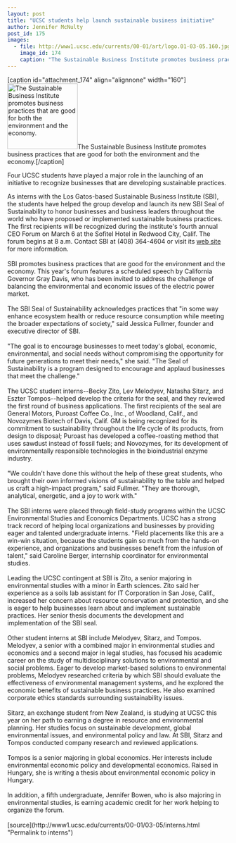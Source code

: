 ```yaml
---
layout: post
title: "UCSC students help launch sustainable business initiative"
author: Jennifer McNulty
post_id: 175
images:
  - file: http://www1.ucsc.edu/currents/00-01/art/logo.01-03-05.160.jpg
    image_id: 174
    caption: "The Sustainable Business Institute promotes business practices that are good for both the environment and the economy."
---
```


[caption id="attachment_174" align="alignnone" width="160"]<a href="http://localhost/mysite/wp-content/uploads/2001/03/logo.01-03-05.160.jpg"><img class="size-full wp-image-174" src="http://localhost/mysite/wp-content/uploads/2001/03/logo.01-03-05.160.jpg" alt="The Sustainable Business Institute promotes business practices that are good for both the environment and the economy." width="160" height="149" /></a>The Sustainable Business Institute promotes business practices that are good for both the environment and the economy.[/caption]
<p>
  Four UCSC students have played a major role in the launching of an initiative to recognize businesses that are developing sustainable practices.
</p>As interns with the Los Gatos-based Sustainable Business Institute (SBI), the students have helped the group develop and launch its new SBI Seal of Sustainability to honor businesses and business leaders throughout the world who have proposed or implemented sustainable business practices. The first recipients will be recognized during the institute's fourth annual CEO Forum on March 6 at the Sofitel Hotel in Redwood City, Calif. The forum begins at 8 a.m. Contact SBI at (408) 364-4604 or visit its <a href="http://www.sustainablebusiness.org/">web site</a> for more information.<br>
<br>
SBI promotes business practices that are good for the environment and the economy. This year's forum features a scheduled speech by California Governor Gray Davis, who has been invited to address the challenge of balancing the environmental and economic issues of the electric power market.<br>
<br>
The SBI Seal of Sustainability acknowledges practices that "in some way enhance ecosystem health or reduce resource consumption while meeting the broader expectations of society," said Jessica Fullmer, founder and executive director of SBI.<br>
<br>
"The goal is to encourage businesses to meet today's global, economic, environmental, and social needs without compromising the opportunity for future generations to meet their needs," she said. "The Seal of Sustainability is a program designed to encourage and applaud businesses that meet the challenge."<br>
<br>
The UCSC student interns--Becky Zito, Lev Melodyev, Natasha Sitarz, and Eszter Tompos--helped develop the criteria for the seal, and they reviewed the first round of business applications. The first recipients of the seal are General Motors, Puroast Coffee Co., Inc., of Woodland, Calif., and Novozymes Biotech of Davis, Calif. GM is being recognized for its commitment to sustainability throughout the life cycle of its products, from design to disposal; Puroast has developed a coffee-roasting method that uses sawdust instead of fossil fuels; and Novozymes, for its development of environmentally responsible technologies in the bioindustrial enzyme industry.<br>
<br>
"We couldn't have done this without the help of these great students, who brought their own informed visions of sustainability to the table and helped us craft a high-impact program," said Fullmer. "They are thorough, analytical, energetic, and a joy to work with."<br>
<br>
The SBI interns were placed through field-study programs within the UCSC Environmental Studies and Economics Departments. UCSC has a strong track record of helping local organizations and businesses by providing eager and talented undergraduate interns. "Field placements like this are a win-win situation, because the students gain so much from the hands-on experience, and organizations and businesses benefit from the infusion of talent," said Caroline Berger, internship coordinator for environmental studies.<br>
<br>
Leading the UCSC contingent at SBI is Zito, a senior majoring in environmental studies with a minor in Earth sciences. Zito said her experience as a soils lab assistant for IT Corporation in San Jose, Calif., increased her concern about resource conservation and protection, and she is eager to help businesses learn about and implement sustainable practices. Her senior thesis documents the development and implementation of the SBI seal.<br>
<br>
Other student interns at SBI include Melodyev, Sitarz, and Tompos. Melodyev, a senior with a combined major in environmental studies and economics and a second major in legal studies, has focused his academic career on the study of multidisciplinary solutions to environmental and social problems. Eager to develop market-based solutions to environmental problems, Melodyev researched criteria by which SBI should evaluate the effectiveness of environmental management systems, and he explored the economic benefits of sustainable business practices. He also examined corporate ethics standards surrounding sustainability issues.<br>
<br>
Sitarz, an exchange student from New Zealand, is studying at UCSC this year on her path to earning a degree in resource and environmental planning. Her studies focus on sustainable development, global environmental issues, and environmental policy and law. At SBI, Sitarz and Tompos conducted company research and reviewed applications.<br>
<br>
Tompos is a senior majoring in global economics. Her interests include environmental economic policy and developmental economics. Raised in Hungary, she is writing a thesis about environmental economic policy in Hungary.<br>
<br>
In addition, a fifth undergraduate, Jennifer Bowen, who is also majoring in environmental studies, is earning academic credit for her work helping to organize the forum.<br>
<br>
[source](http://www1.ucsc.edu/currents/00-01/03-05/interns.html "Permalink to interns")
